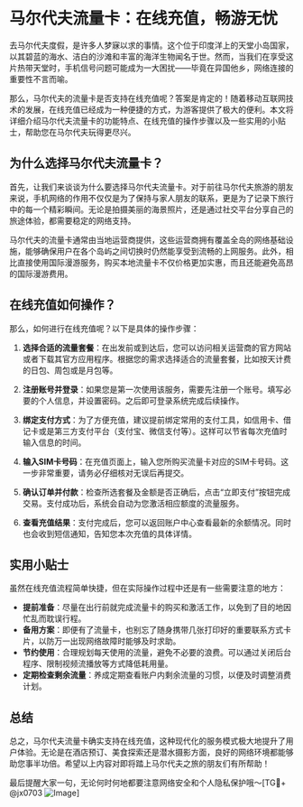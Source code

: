 # 马尔代夫流量卡：在线充值，畅游无忧

去马尔代夫度假，是许多人梦寐以求的事情。这个位于印度洋上的天堂小岛国家，以其碧蓝的海水、洁白的沙滩和丰富的海洋生物闻名于世。然而，当我们在享受这片热带天堂时，手机信号问题可能成为一大困扰——毕竟在异国他乡，网络连接的重要性不言而喻。

那么，马尔代夫的流量卡是否支持在线充值呢？答案是肯定的！随着移动互联网技术的发展，在线充值已经成为一种便捷的方式，为游客提供了极大的便利。本文将详细介绍马尔代夫流量卡的功能特点、在线充值的操作步骤以及一些实用的小贴士，帮助您在马尔代夫玩得更尽兴。

## 为什么选择马尔代夫流量卡？

首先，让我们来谈谈为什么要选择马尔代夫流量卡。对于前往马尔代夫旅游的朋友来说，手机网络的作用不仅仅是为了保持与家人朋友的联系，更是为了记录下旅行中的每一个精彩瞬间。无论是拍摄美丽的海景照片，还是通过社交平台分享自己的旅途体验，都需要稳定的网络支持。

马尔代夫的流量卡通常由当地运营商提供，这些运营商拥有覆盖全岛的网络基础设施，能够确保用户在各个岛屿之间切换时仍然能享受到流畅的上网服务。此外，相比直接使用国际漫游服务，购买本地流量卡不仅价格更加实惠，而且还能避免高昂的国际漫游费用。

## 在线充值如何操作？

那么，如何进行在线充值呢？以下是具体的操作步骤：

1. **选择合适的流量套餐**：在出发前或到达后，您可以访问相关运营商的官方网站或者下载其官方应用程序。根据您的需求选择适合的流量套餐，比如按天计费的日包、周包或是月包等。

2. **注册账号并登录**：如果您是第一次使用该服务，需要先注册一个账号。填写必要的个人信息，并设置密码。之后即可登录系统完成后续操作。

3. **绑定支付方式**：为了方便充值，建议提前绑定常用的支付工具，如信用卡、借记卡或是第三方支付平台（支付宝、微信支付等）。这样可以节省每次充值时输入信息的时间。

4. **输入SIM卡号码**：在充值页面上，输入您所购买流量卡对应的SIM卡号码。这一步非常重要，请务必仔细核对无误后再提交。

5. **确认订单并付款**：检查所选套餐及金额是否正确后，点击“立即支付”按钮完成交易。支付成功后，系统会自动为您激活相应额度的流量服务。

6. **查看充值结果**：支付完成后，您可以返回账户中心查看最新的余额情况。同时也会收到短信通知，告知您本次充值的具体详情。

## 实用小贴士

虽然在线充值流程简单快捷，但在实际操作过程中还是有一些需要注意的地方：

- **提前准备**：尽量在出行前就完成流量卡的购买和激活工作，以免到了目的地因忙乱而耽误行程。
- **备用方案**：即便有了流量卡，也别忘了随身携带几张打印好的重要联系方式卡片，以防万一出现网络故障时能够及时求助。
- **节约使用**：合理规划每天使用的流量，避免不必要的浪费。可以通过关闭后台程序、限制视频流播放等方式降低耗用量。
- **定期检查剩余流量**：养成定期查看账户内剩余流量的习惯，以便及时调整消费计划。

## 总结

总之，马尔代夫流量卡确实支持在线充值，这种现代化的服务模式极大地提升了用户体验。无论是在酒店预订、美食探索还是潜水摄影方面，良好的网络环境都能够助您事半功倍。希望以上内容对即将踏上马尔代夫之旅的朋友们有所帮助！

最后提醒大家一句，无论何时何地都要注意网络安全和个人隐私保护哦～[TG💪+ @jx0703 ![Image](https://github.com/user-attachments/assets/dbca1d08-cadb-493c-b0ec-ad6f7a83f270)]